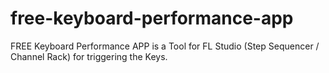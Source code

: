 # free-keyboard-performance-app
FREE Keyboard Performance APP is a Tool for FL Studio (Step Sequencer / Channel Rack) for triggering the Keys. 

